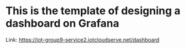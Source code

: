 # This is the template of designing a dashboard on Grafana
Link: https://iot-group9-service2.iotcloudserve.net/dashboard
